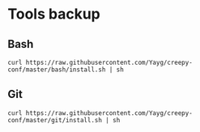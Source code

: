 # Tools backup #
## Bash ##
``` curl https://raw.githubusercontent.com/Yayg/creepy-conf/master/bash/install.sh | sh ```
## Git ##
``` curl https://raw.githubusercontent.com/Yayg/creepy-conf/master/git/install.sh | sh ```
